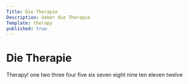 ```yaml
---
Title: Die Therapie
Description: Ueber die Therapie
Template: therapy
published: true
---
```


# Die Therapie

Therapy! one two three four five six seven eight nine ten eleven twelve
